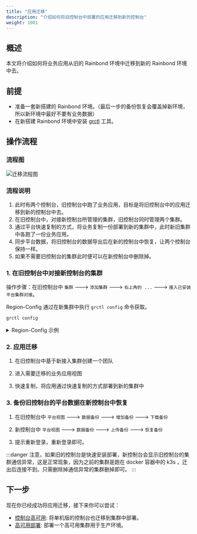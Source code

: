 ```yaml
---
title: "应用迁移"
description: "介绍如何将旧控制台中部署的应用迁移到新的控制台"
weight: 1001
---
```


## 概述

本文将介绍如何将业务应用从旧的 Rainbond 环境中迁移到新的 Rainbond 环境中去。

## 前提

- 准备一套新搭建的 Rainbond 环境。（最后一步的备份恢复会覆盖掉新环境，所以新环境中最好不要有业务数据）
- 在新搭建 Rainbond 环境中安装 [grctl](./tools/grctl) 工具。

## 操作流程

### 流程图

<img src="https://static.goodrain.com/docs/remove.jpg" title="迁移流程图"/>

### 流程说明

1. 此时有两个控制台，旧控制台中跑了业务应用，目标是将旧控制台中的应用迁移到新的控制台中去。
2. 在旧控制台中，对接新控制台所管理的集群，旧控制台同时管理两个集群。
3. 通过平台快速复制的方式，将业务复制一份部署到新的集群中，此时新旧集群中各跑了一份业务应用。
4. 同步平台数据，将旧控制台的数据导出后在新的控制台中恢复，让两个控制台保持一样。
5. 如果不需要旧控制台的集群此时便可以在新控制台中删除掉。

### 1. 在旧控制台中对接新控制台的集群

操作步骤：在旧控制台中 `集群` ---> `添加集群` ---> `右上角的 ...` ---> `接入已安装平台集群对接`。  

Region-Config 通过在新集群中执行 `grctl config` 命令获取。

```bash
grctl config
```

<details>
  <summary> Region-Config 示例 </summary>
  <div>

```
apiAddress: https://xxx:8443
ca.pem: |
  -----BEGIN CERTIFICATE-----
  MIIFuTCCA6GgAwIBAgICB+MwDQYJKoZIhvcNAQELBQAwbTELMAkGA1UEBhMCQ04x
  EDAOBgNVBAgTB0JlaWppbmcxEDAOBgNVBAcTB0JlaWppbmcxEDAOBgNVBAkTB0Jl
  aWppbmcxDzANBgNVBBETBjAwMDAwMDEXMBUGA1UEChMOR29vZHJhaW4sIElOQy4w
  IBcNMjMwNjA4MDYzODU0WhgPMjEyMjA2MDgwNjM4NTRaMG0xCzAJBgNVBAYTAkNO
  MRAwDgYDVQQIEwdCZWlqaW5nMRAwDgYDVQQHEwdCZWlqaW5nMRAwDgYDVQQJEwdC
  ZWlqaW5nMQ8wDQYDVQQREwYwMDAwMDAxFzAVBgNVBAoTDkdvb2RyYWluLCBJTkMu
  MIICIjANBgkqhkiG9w0BAQEFAAOCAg8AMIICCgKCAgEAy9gZohHTqnEgoRHISADh
  qm7F76azcvDzx/yFxOzz8bLf8LQZvKPmdl5lZMKeLTYB9MksUoiy8OtAlcbWA4tl
  1nrwx1kHzZxoyKGYrroxS+J+6UyJOUO+z4L5hzb7B0p5EqTSodeeNQSsJj22tbb9
  PXglA5U5zhrpRAPcmbDH3wCCxofZ5YE5jcBmzsBLSDvpk2Q/v5C7CUbtOfXqK6bQ
  nX1X+Kar8GDuR400aL+Kl3h3KSuzSoY7zb3VpQ1UCw/2CWouhmdD/c8Br0W5oZmk
  uKyeptd3vmE/AXpDDJ1418Oq3SmKD7lRhSMiJICvoWnmJIbQLQduYOezRxZL5IOK
  IQjt8Ywp3i+JypimpELAMgJJQOo6/j7NBAdv6nlBfZG/eeZWLBYr4HqwY4V+0exB
  jbbjmVfzy+ffQI3E+DdvSeaElmCY4YqpHHu8+MoHxlfXIDziBWe+yDJg86iYodI+
  3lLck+5sNyaIdFTxWcc3VxB23PGqxuXI1oSe/X+HyDSdrBMCqQgvwoIKYtFKwNsB
  cFFFgLmVDeixjihNdC6/KHDUU7q/q42gJlMcuGe3LlYfYARCtzS1dzf87MqGyq3n
  NM1YhFZefoo5FOK6etQKo51yoOVUQmtQfv3w97X45mN8oVgg3yNorlMT2e3OKuOe
  W09YGrWdkTzPCPZc9mEqVYnrHOSgOU0YmONsbRtaf8bF4vVu77Hqpya9kg4u1FuZ
  O5Kzl4/uuYzCj9Xz3Bt/7hk7PW3h7fjxwxYIEVp7z1f0+jEn0m+HEX6gxdpfId8M
  MFDWGyDtcVFuCvT4VEoXHi613cPr0Bmuy4U/JxlPzx8pXg4nI9ijdyMlNVNr40if
  aDFfvlq49DWMpV8Roep8q0+6bfAfXUPTTiad22wUre7hKbbDj0EZSJMTUnhD5t9g
  0il1sCRt7cGd3Zg7zzXHwhGbRI/H2kQLFnwouIA=
  -----END CERTIFICATE-----
client.key.pem: |
  -----BEGIN RSA PRIVATE KEY-----
  MIIJKQIBAAKCAgEAwv+dOct3Xjnk3rDs1EPBL2FNhU+IuDn4kud3Pwb+yLVQUgRA
  QfYo6Y+TgrKiMkMVE/h5es3sz7qoEkmA/l9VSG32oZYBQZzdhYX3Xq3FWQajYGe2
  eCDjYk9rHFA9DooVgfqtvhPdLjZPGEQtQd7d/USedAOgmoup3YSvx7VhFHEQk5+F
  kSioPiyy3rgiTrta86Qey/3AU5hEKoYQ5xqdEKsO/IWYAts2NQWjhTb11CN20qrn
  vv7IYccK+bX72hdfbQsI8IZP2e+AQKUHfNrF3MrieFtPzOAk1mInU/V40fmxi3Rr
  HjQ5ic8HuvAxnRAncVQEPFjyYPGecZjHU2L8YUL/sShn3RAFArjYVbZpa8t954DX
  8OUSXOiztcl6dyv+ZEuBpagF8TqcrHkmh1/O9A7HJq3qOYtdYIP5UqHnS/HHKULj
  HMQv/jHpYyO22UMCggEBAOVjwD2ZEI4q5rBi5ThS53unsmnf+k8Eg8yiBAxGdbmW
  w3rGsEvQ5LwAi8cxh32LwgAcfIzwqVKXuDjGS2v/Tbjy9egHclHFNU9zifIhrb5L
  p1aCVxIKVSknUIXqTcikDb++3Sw6kYP7/ZhvtV6tl80uCssIBOPUQgOR0VQpZlQm
  7HgaTZP5VCuCa1zZWS4AJLivIEy3+z8PfIM0nXWw7MF4v3Bhja6te7mOBvyQd/GY
  QAmqYmygyIfdE7YqZzY2h+h/ebNZUNEUuoPtq8cliSA+I6L8uqphlqgfOITOE2lH
  ls13KiCPB8XxPUYFpkkW9wVRhbmwYMK6UdojXtyj10TjoTtzYLaREFcRRrBmpP/X
  zYBac19OJH3iP7lM9Uyc/c5Gh+DxwfKDZQKCAQArmqQ2Fq9b20HapmtxefoSv1S6
  pZtVOMqX81IXU3WZ8HWKrAB7pqGZzqXiRg16IKw8wsHaByxq2VDMHsMSnbUjQIHi
  qkymfAPatZJQbmJaCWWWwrFKXs3NVs8j2Kuf+u6VttYJkmOFNxpOmh554UdWiarJ
  /lPsaexoBZFlvhA+by4eNrBK25N1o9bkMpGRdHSFKRoOWo+0eLu5DKKzRpdxR2k/
  QNFzTwoNNaVBgLl06oDsqm2Q+5eylRLEaPOkixG4+9UuVmZvpUj1kuxi3WCMszFA
  ju3nBDPNodvgxsEIUWGVSPYwVxiM0QUDblaOOMJ8aQAI1EnMeHm3jRRGtfe0
  -----END RSA PRIVATE KEY-----
client.pem: |
  -----BEGIN CERTIFICATE-----
  MIIFtzCCA5+gAwIBAgICB+MwDQYJKoZIhvcNAQELBQAwbTELMAkGA1UEBhMCQ04x
  EDAOBgNVBAgTB0JlaWppbmcxEDAOBgNVBAcTB0JlaWppbmcxEDAOBgNVBAkTB0Jl
  aWppbmcxDzANBgNVBBETBjAwMDAwMDEXMBUGA1UEChMOR29vZHJhaW4sIElOQy4w
  IBcNMjMwNjA4MDYzODU4WhgPMjEyMjA2MDgwNjM4NThaMG0xCzAJBgNVBAYTAkNO
  MRAwDgYDVQQIEwdCZWlqaW5nMRAwDgYDVQQHEwdCZWlqaW5nMRAwDgYDVQQJEwdC
  ZWlqaW5nMQ8wDQYDVQQREwYwMDAwMDAxFzAVBgNVBAoTDkdvb2RyYWluLCBJTkMu
  MIICIjANBgkqhkiG9w0BAQEFAAOCAg8AMIICCgKCAgEAwv+dOct3Xjnk3rDs1EPB
  L2FNhU+IuDn4kud3Pwb+yLVQUgRAQfYo6Y+TgrKiMkMVE/h5es3sz7qoEkmA/l9V
  SG32oZYBQZzdhYX3Xq3FWQajYGe2eCDjYk9rHFA9DooVgfqtvhPdLjZPGEQtQd7d
  /USedAOgmoup3YSvx7VhFHEQk5+FkSioPiyy3rgiTrta86Qey/3AU5hEKoYQ5xqd
  EKsO/IWYAts2NQWjhTb11CN20qrnvv7IYccK+bX72hdfbQsI8IZP2e+AQKUHfNrF
  G6qZ4HkquOqdcy5k9Qzan4s56In/L1xXOJOS5mLBCXDCcPK+iloWOPE0+nyk9eJm
  MInHCgy8WvB9tzV0nqQjk07BTgGYctuo/pWb7tZKHc3Vc+wV3jKAEWkXhlQWP3Uv
  NRG9PyuMLQB78JQ4N/1vfTOnXBbjw3+nDHNVwKBm7e02j33AE92tuHZhPvKz0CbE
  Djiypyck6EYUSlNqWzuaK5o4lTBKBfERkOUHVHiEY2DkhvCjPwb+gMgkfYRAuZVJ
  y2wd7TMXzMJiTcqQLzTCX2Adph1In9qBRcIb
  -----END CERTIFICATE-----
defaultDomainSuffix: xxx
defaultTCPHost: xxx
websocketAddress: ws://xxx:6060
```

  </div>
</details>

### 2. 应用迁移

1. 在旧控制台中基于新接入集群创建一个团队

2. 进入需要迁移的业务应用视图

3. 快速复制，将应用通过快速复制的方式部署到新的集群中

### 3. 备份旧控制台的平台数据在新控制台中恢复

1. 在旧控制台中 `平台视图` ---> `数据备份` ---> `增加备份` ---> `下载备份`

2. 新控制台中 `平台视图` ---> `数据备份` ---> `上传备份` ---> `恢复备份`

3. 提示重新登录，重新登录即可。

:::danger
注意，如果旧的控制台是快速安装部署，新控制台会显示旧控制台的集群通信异常，这是正常现象，因为之前的集群是跑在 docker 容器中的 k3s ，迁出后连接不到。只需删除掉通信异常的集群删掉即可。
:::


## 下一步

现在你已经成功将应用迁移，接下来你可以尝试：

- [控制台高可用](../installation/install-with-ui/console-recover): 将单机版的控制台也迁移到集群中部署。
- [高可用部署](../installation/install-with-ui/ha): 部署一个高可用集群用于生产环境。
